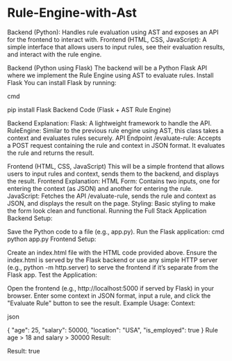 # Rule-Engine-with-Ast
Backend (Python): Handles rule evaluation using AST and exposes an API for the frontend to interact with. Frontend (HTML, CSS, JavaScript): A simple interface that allows users to input rules, see their evaluation results, and interact with the rule engine.

Backend (Python using Flask) The backend will be a Python Flask API where we implement the Rule Engine using AST to evaluate rules.
Install Flask You can install Flask by running:

cmd

pip install Flask Backend Code (Flask + AST Rule Engine)

Backend Explanation: Flask: A lightweight framework to handle the API. RuleEngine: Similar to the previous rule engine using AST, this class takes a context and evaluates rules securely. API Endpoint /evaluate-rule: Accepts a POST request containing the rule and context in JSON format. It evaluates the rule and returns the result.

Frontend (HTML, CSS, JavaScript) This will be a simple frontend that allows users to input rules and context, sends them to the backend, and displays the result.
Frontend Explanation: HTML Form: Contains two inputs, one for entering the context (as JSON) and another for entering the rule. JavaScript: Fetches the API /evaluate-rule, sends the rule and context as JSON, and displays the result on the page. Styling: Basic styling to make the form look clean and functional. Running the Full Stack Application Backend Setup:

Save the Python code to a file (e.g., app.py). Run the Flask application: cmd python app.py Frontend Setup:

Create an index.html file with the HTML code provided above. Ensure the index.html is served by the Flask backend or use any simple HTTP server (e.g., python -m http.server) to serve the frontend if it’s separate from the Flask app. Test the Application:

Open the frontend (e.g., http://localhost:5000 if served by Flask) in your browser. Enter some context in JSON format, input a rule, and click the "Evaluate Rule" button to see the result. Example Usage: Context:

json

{ "age": 25, "salary": 50000, "location": "USA", "is_employed": true } Rule age > 18 and salary > 30000 Result:

Result: true
